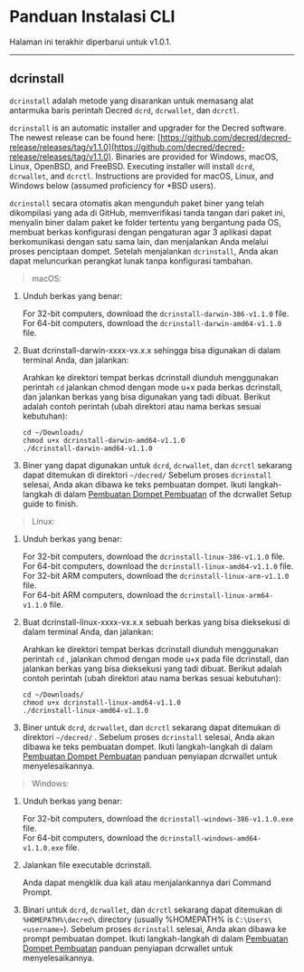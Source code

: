 # Panduan Instalasi CLI  

Halaman ini terakhir diperbarui untuk v1.0.1.

---

## dcrinstall 

`dcrinstall` adalah metode yang disarankan untuk memasang alat antarmuka baris perintah Decred `dcrd`, `dcrwallet`, dan `dcrctl`.

`dcrinstall` is an automatic installer and upgrader for the Decred software. The newest release can be found here: [https://github.com/decred/decred-release/releases/tag/v1.1.0](https://github.com/decred/decred-release/releases/tag/v1.1.0). Binaries are provided for Windows, macOS, Linux, OpenBSD, and FreeBSD. Executing installer will install `dcrd`, `dcrwallet`, and `dcrctl`. Instructions are provided for macOS, Linux, and Windows below (assumed proficiency for *BSD users).

`dcrinstall` secara otomatis akan mengunduh paket biner yang telah dikompilasi yang ada di GitHub, memverifikasi tanda tangan dari paket ini, menyalin biner dalam paket ke folder tertentu yang bergantung pada OS, membuat berkas konfigurasi dengan pengaturan agar 3 aplikasi dapat berkomunikasi dengan satu sama lain, dan menjalankan Anda melalui proses penciptaan dompet. Setelah menjalankan `dcrinstall`, Anda akan dapat meluncurkan perangkat lunak tanpa konfigurasi tambahan.

> macOS:

1. Unduh berkas yang benar:

    For 32-bit computers, download the `dcrinstall-darwin-386-v1.1.0` file. <br />
    For 64-bit computers, download the `dcrinstall-darwin-amd64-v1.1.0` file.

2. Buat dcrinstall-darwin-xxxx-vx.x.x sehingga bisa digunakan di dalam terminal Anda, dan jalankan:

    Arahkan ke direktori tempat berkas dcrinstall diunduh menggunakan perintah `cd` jalankan chmod dengan mode u+x pada berkas dcrinstall, dan jalankan berkas yang bisa digunakan yang tadi dibuat. Berikut adalah contoh perintah (ubah direktori atau nama berkas sesuai kebutuhan):
    
    `cd ~/Downloads/` <br />
    `chmod u+x dcrinstall-darwin-amd64-v1.1.0` <br />
    `./dcrinstall-darwin-amd64-v1.1.0`
    
3. Biner yang dapat digunakan untuk `dcrd`, `dcrwallet`, dan `dcrctl` sekarang dapat ditemukan di direktori `~/decred/` Sebelum proses `dcrinstall` selesai, Anda akan dibawa ke teks pembuatan dompet. Ikuti langkah-langkah di dalam [Pembuatan Dompet Pembuatan](/getting-started/user-guides/dcrwallet-setup.md#wallet-creation-walkthrough) of the dcrwallet Setup guide to finish.

> Linux:

1. Unduh berkas yang benar:

    For 32-bit computers, download the `dcrinstall-linux-386-v1.1.0` file. <br />
    For 64-bit computers, download the `dcrinstall-linux-amd64-v1.1.0` file. <br />
    For 32-bit ARM computers, download the `dcrinstall-linux-arm-v1.1.0` file. <br />
    For 64-bit ARM computers, download the `dcrinstall-linux-arm64-v1.1.0` file.

2. Buat dcrinstall-linux-xxxx-vx.x.x sebuah berkas yang bisa dieksekusi di dalam terminal Anda, dan jalankan:

    Arahkan ke direktori tempat berkas dcrinstall diunduh menggunakan perintah `cd` , jalankan chmod dengan mode u+x pada file dcrinstall, dan jalankan berkas yang bisa dieksekusi yang tadi dibuat. Berikut adalah contoh perintah (ubah direktori atau nama berkas sesuai kebutuhan):
    
    `cd ~/Downloads/` <br />
    `chmod u+x dcrinstall-linux-amd64-v1.1.0` <br />
    `./dcrinstall-linux-amd64-v1.1.0`
    
3. Biner untuk `dcrd`, `dcrwallet`, dan `dcrctl` sekarang dapat ditemukan di direktori `~/decred/` . Sebelum proses `dcrinstall` selesai, Anda akan dibawa ke teks pembuatan dompet. Ikuti langkah-langkah di dalam [Pembuatan Dompet Pembuatan](/getting-started/user-guides/dcrwallet-setup.md#wallet-creation-walkthrough) panduan penyiapan dcrwallet untuk menyelesaikannya.

> Windows:

1. Unduh berkas yang benar:

    For 32-bit computers, download the `dcrinstall-windows-386-v1.1.0.exe` file. <br />
    For 64-bit computers, download the `dcrinstall-windows-amd64-v1.1.0.exe` file. <br />

2.  Jalankan file executable dcrinstall.

    Anda dapat mengklik dua kali atau menjalankannya dari Command Prompt. 
    
3. Binari untuk `dcrd`, `dcrwallet`, dan `dcrctl` sekarang dapat ditemukan di `%HOMEPATH%\decred\` directory (usually %HOMEPATH% is `C:\Users\<username>`). Sebelum proses `dcrinstall` selesai, Anda akan dibawa ke prompt pembuatan dompet. Ikuti langkah-langkah di dalam [Pembuatan Dompet Pembuatan](/getting-started/user-guides/dcrwallet-setup.md#wallet-creation-walkthrough) panduan penyiapan dcrwallet untuk menyelesaikannya.
